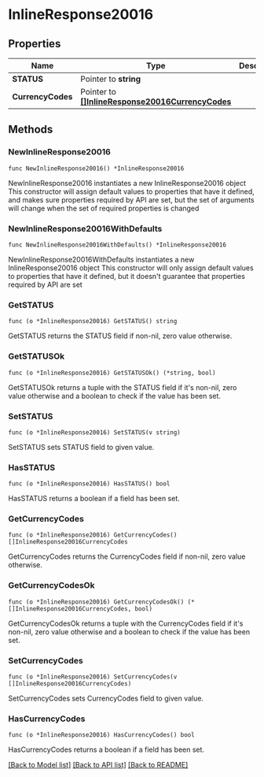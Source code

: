 # InlineResponse20016

## Properties

Name | Type | Description | Notes
------------ | ------------- | ------------- | -------------
**STATUS** | Pointer to **string** |  | [optional] 
**CurrencyCodes** | Pointer to [**[]InlineResponse20016CurrencyCodes**](InlineResponse20016CurrencyCodes.md) |  | [optional] 

## Methods

### NewInlineResponse20016

`func NewInlineResponse20016() *InlineResponse20016`

NewInlineResponse20016 instantiates a new InlineResponse20016 object
This constructor will assign default values to properties that have it defined,
and makes sure properties required by API are set, but the set of arguments
will change when the set of required properties is changed

### NewInlineResponse20016WithDefaults

`func NewInlineResponse20016WithDefaults() *InlineResponse20016`

NewInlineResponse20016WithDefaults instantiates a new InlineResponse20016 object
This constructor will only assign default values to properties that have it defined,
but it doesn't guarantee that properties required by API are set

### GetSTATUS

`func (o *InlineResponse20016) GetSTATUS() string`

GetSTATUS returns the STATUS field if non-nil, zero value otherwise.

### GetSTATUSOk

`func (o *InlineResponse20016) GetSTATUSOk() (*string, bool)`

GetSTATUSOk returns a tuple with the STATUS field if it's non-nil, zero value otherwise
and a boolean to check if the value has been set.

### SetSTATUS

`func (o *InlineResponse20016) SetSTATUS(v string)`

SetSTATUS sets STATUS field to given value.

### HasSTATUS

`func (o *InlineResponse20016) HasSTATUS() bool`

HasSTATUS returns a boolean if a field has been set.

### GetCurrencyCodes

`func (o *InlineResponse20016) GetCurrencyCodes() []InlineResponse20016CurrencyCodes`

GetCurrencyCodes returns the CurrencyCodes field if non-nil, zero value otherwise.

### GetCurrencyCodesOk

`func (o *InlineResponse20016) GetCurrencyCodesOk() (*[]InlineResponse20016CurrencyCodes, bool)`

GetCurrencyCodesOk returns a tuple with the CurrencyCodes field if it's non-nil, zero value otherwise
and a boolean to check if the value has been set.

### SetCurrencyCodes

`func (o *InlineResponse20016) SetCurrencyCodes(v []InlineResponse20016CurrencyCodes)`

SetCurrencyCodes sets CurrencyCodes field to given value.

### HasCurrencyCodes

`func (o *InlineResponse20016) HasCurrencyCodes() bool`

HasCurrencyCodes returns a boolean if a field has been set.


[[Back to Model list]](../README.md#documentation-for-models) [[Back to API list]](../README.md#documentation-for-api-endpoints) [[Back to README]](../README.md)


